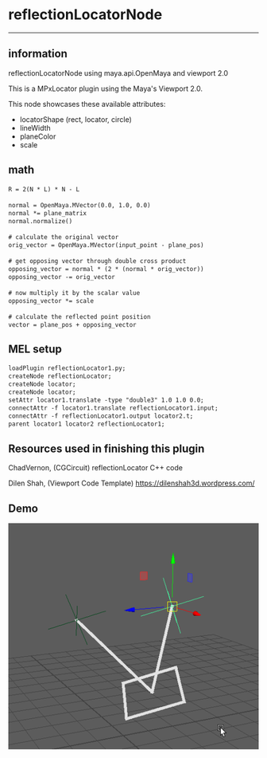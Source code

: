 # reflectionLocatorNode
---

## information
 reflectionLocatorNode using maya.api.OpenMaya and viewport 2.0

This is a MPxLocator plugin using the Maya's Viewport 2.0.

This node showcases these available attributes:

* locatorShape (rect, locator, circle)
* lineWidth
* planeColor
* scale

## math

```
R = 2(N * L) * N - L

normal = OpenMaya.MVector(0.0, 1.0, 0.0)
normal *= plane_matrix
normal.normalize()

# calculate the original vector
orig_vector = OpenMaya.MVector(input_point - plane_pos)

# get opposing vector through double cross product
opposing_vector = normal * (2 * (normal * orig_vector))
opposing_vector -= orig_vector

# now multiply it by the scalar value
opposing_vector *= scale

# calculate the reflected point position
vector = plane_pos + opposing_vector
```

## MEL setup
```
loadPlugin reflectionLocator1.py;
createNode reflectionLocator;
createNode locator;
createNode locator;
setAttr locator1.translate -type "double3" 1.0 1.0 0.0;
connectAttr -f locator1.translate reflectionLocator1.input;
connectAttr -f reflectionLocator1.output locator2.t;
parent locator1 locator2 reflectionLocator1;

```

## Resources used in finishing this plugin
ChadVernon, (CGCircuit) reflectionLocator C++ code

Dilen Shah, (Viewport Code Template) https://dilenshah3d.wordpress.com/

## Demo
![Node Demo](./reflectionLocator.gif)
